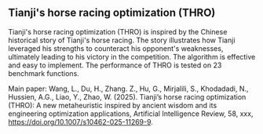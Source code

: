 ## Tianji's horse racing optimization (THRO)

Tianji's horse racing optimization (THRO) is inspired by the Chinese historical story of Tianji's horse racing. The story illustrates how Tianji leveraged his strengths to counteract his opponent's weaknesses, ultimately leading to his victory in the competition. The algorithm is effective and easy to implement. The performance of THRO is tested on 23 benchmark functions.


Main paper: Wang, L., Du, H., Zhang. Z., Hu, G., Mirjalili, S., Khodadadi, N., Hussien, A.G., Liao, Y., Zhao, W. (2025). Tianji’s horse racing optimization (THRO): A new metaheuristic inspired by ancient wisdom and its engineering optimization applications, Artificial Intelligence Review, 58, xxx, https://doi.org/10.1007/s10462-025-11269-9.  
